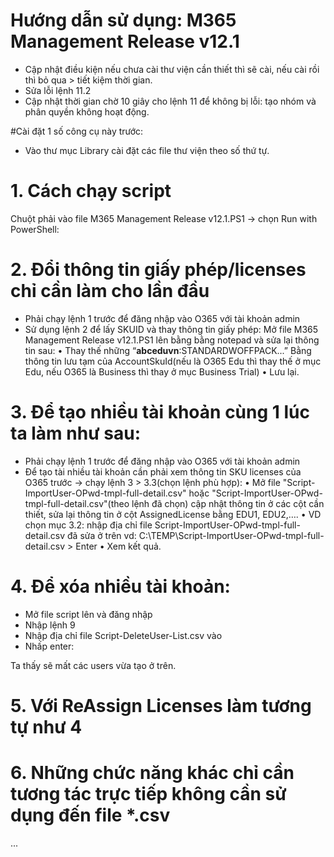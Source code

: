 # Hướng dẫn sử dụng: M365 Management Release v12.1
- Cập nhật điều kiện nếu chưa cài thư viện cần thiết thì sẽ cài, nếu cài rồi thì bỏ qua > tiết kiệm thời gian.
- Sửa lỗi lệnh 11.2 
- Cập nhật thời gian chờ 10 giây cho lệnh 11 để không bị lỗi: tạo nhóm và phân quyền không hoạt động.

#Cài đặt 1 số công cụ này trước:
-	Vào thư mục Library cài đặt các file thư viện theo số thứ tự.

# 1.	Cách chạy script
Chuột phải vào file M365 Management Release v12.1.PS1 -> chọn Run with PowerShell:
 
# 2. Đổi thông tin giấy phép/licenses chỉ cần làm cho lần đầu
- Phải chạy lệnh 1 trước để đăng nhập vào O365 với tài khoản admin
- Sử dụng lệnh 2 để lấy SKUID và thay thông tin giấy phép:
Mở file M365 Management Release v12.1.PS1 lên bằng bằng notepad và sửa lại thông tin sau:
 •	Thay thế những “**abceduvn**:STANDARDWOFFPACK...” Bằng thông tin lưu tạm của AccountSkuId(nếu là O365 Edu thì thay thế ở mục Edu, nếu O365 là Business thì thay ở mục Business Trial)
 •	Lưu lại.

# 3.	Để tạo nhiều tài khoản cùng 1 lúc ta làm như sau:
-	Phải chạy lệnh 1 trước để đăng nhập vào O365 với tài khoản admin
-	Để tạo tài nhiều tài khoản cần phải xem thông tin SKU licenses của O365 trước -> chạy lệnh 3 > 3.3(chọn lệnh phù hợp): 
 •	Mở file "Script-ImportUser-OPwd-tmpl-full-detail.csv" hoặc "Script-ImportUser-OPwd-tmpl-full-detail.csv"(theo lệnh đã chọn) cập nhật thông tin ở các cột cần thiết, sửa lại thông tin ở cột AssignedLicense bằng EDU1, EDU2,….
 •	VD chọn mục 3.2: nhập địa chỉ file Script-ImportUser-OPwd-tmpl-full-detail.csv đã sửa ở trên vd: C:\TEMP\Script-ImportUser-OPwd-tmpl-full-detail.csv > Enter
 •	Xem kết quả.
 
# 4.	Để xóa nhiều tài khoản:
-	Mở file script lên và đăng nhập
-	Nhập lệnh 9
-	Nhập địa chỉ file Script-DeleteUser-List.csv vào
-	Nhấp enter:

Ta thấy sẽ mất các users vừa tạo ở trên.

# 5.	Với ReAssign Licenses làm tương tự như 4

# 6.	Những chức năng khác chỉ cần tương tác trực tiếp không cần sử dụng đến file *.csv
...
